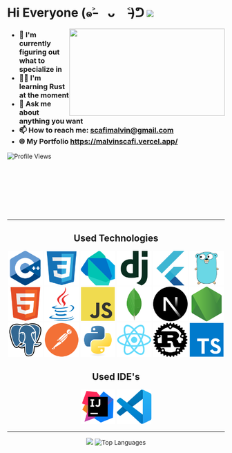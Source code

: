 <header align="left">
    <h1 align="left">Hi Everyone (๑˃̵　ᴗ　˂̵)ᕤ <img src="https://media.giphy.com/media/hvRJCLFzcasrR4ia7z/giphy.gif" width="35"></h1>
    <img id='gif' align="right" src="https://media1.tenor.com/m/JHLf1JXXb5IAAAAC/kaela-kaela-3d.gif" width="360" height="202.5">
    <h3 align="left">
        <ul>
            <li>🔭 I'm currently figuring out what to specialize in</li>
            <li>👨‍🎓 I'm learning Rust at the moment</li>
            <li>💬 Ask me about anything you want</li>
            <li>📫 How to reach me: <a href="mailto:scafimalvin@gmail.com">scafimalvin@gmail.com</a></li>
            <li>🌐 My Portfolio <a href="https://malvinscafi.vercel.app/">https://malvinscafi.vercel.app/</a></li>
        </ul>
    </h3>
    <p align="left">
        <img src="https://komarev.com/ghpvc/?username=cyades&label=Profile%20Views&color=blue&style=plastic" alt="Profile Views">
    </p>
</header>
<br><br><br><br> 
<hr>
<div align="center">
    <h2 align="center">Used Technologies</h2>
    <div align="center">
        <img src="https://github.com/devicons/devicon/blob/master/icons/cplusplus/cplusplus-original.svg" alt="C++" width="80">
        <img src="https://github.com/devicons/devicon/blob/master/icons/css3/css3-original.svg" alt="CSS" width="80">
        <img src="https://github.com/devicons/devicon/blob/master/icons/dart/dart-original.svg" alt="Dart" width="80">
        <img src="https://github.com/devicons/devicon/blob/master/icons/django/django-plain.svg" alt="Django" width="80">
        <img src="https://github.com/devicons/devicon/blob/master/icons/flutter/flutter-original.svg" alt="Flutter" width="80">
        <img src="https://github.com/devicons/devicon/blob/master/icons/go/go-original.svg" alt="Golang" width="80">
        <img src="https://github.com/devicons/devicon/blob/master/icons/html5/html5-original.svg" alt="HTML" width="80">
        <img src="https://github.com/devicons/devicon/blob/master/icons/java/java-original.svg" alt="Java" width="80">
        <img src="https://github.com/devicons/devicon/blob/master/icons/javascript/javascript-original.svg" alt="JavaScript" width="80">
        <img src="https://github.com/devicons/devicon/blob/master/icons/mongodb/mongodb-original.svg" alt="MongoDB" width="80">
        <img src="https://github.com/devicons/devicon/blob/master/icons/nextjs/nextjs-original.svg" alt="Next.js" width="80">
        <img src="https://github.com/devicons/devicon/blob/master/icons/nodejs/nodejs-original.svg" alt="Node.js" width="80">
        <img src="https://github.com/devicons/devicon/blob/master/icons/postgresql/postgresql-original.svg" alt="PostgreSQL" width="80">
        <img src="https://github.com/devicons/devicon/blob/master/icons/postman/postman-original.svg" alt="Postman" width="80">
        <img src="https://github.com/devicons/devicon/blob/master/icons/python/python-original.svg" alt="Python" width="80">
        <img src="https://github.com/devicons/devicon/blob/master/icons/react/react-original.svg" alt="React" width="80">
        <img src="https://github.com/devicons/devicon/blob/master/icons/rust/rust-original.svg" alt="Rust" width="80">
        <img src="https://github.com/devicons/devicon/blob/master/icons/typescript/typescript-original.svg" alt="TypeScript" width="80">
    </div>
    <h2 align="center">Used IDE's</h2>
    <div align="center">
        <img src="https://github.com/devicons/devicon/blob/master/icons/intellij/intellij-original.svg" alt="Intellij" width="80">
        <img src="https://github.com/devicons/devicon/blob/master/icons/vscode/vscode-original.svg" alt="VsCode" width="80">
    </div>
</div>
<hr>
<footer align="center">
    <p align="center">
        <img src="https://github-readme-stats.vercel.app/api?username=cyades&include_all_commits=true&show_icons=true&theme=radical" height="250">
        <img src="https://github-readme-stats.vercel.app/api/top-langs/?username=cyades&layout=compact&hide=css&theme=radical" alt="Top Languages" height="250">
    </p>
</footer>
